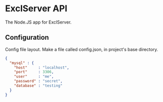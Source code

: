 # ExclServer API
The Node.JS app for ExclServer.

Configuration
-----

Config file layout.
Make a file called config.json, in project's base directory.


```json
{
  "mysql" : {
    "host"     : "localhost",
    "port"     : 3306,
    "user"     : "me",
    "password" : "secret",
    "database" : "testing"
  }
}
```
